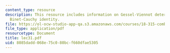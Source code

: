 ```yaml
---
content_type: resource
description: This resource includes information on Gessel-Viennot determinants, and
  Binet-Cauchy identity.
file: https://ol-ocw-studio-app-qa.s3.amazonaws.com/courses/18-315-combinatorial-theory-introduction-to-graph-theory-extremal-and-enumerative-combinatorics-spring-2005/8085dadd068e75c080bcf660dfae5305_lec31.pdf
file_type: application/pdf
resourcetype: Document
title: lec31.pdf
uid: 8085dadd-068e-75c0-80bc-f660dfae5305
---
```

